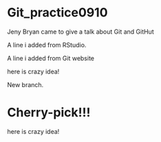 # Git_practice0910
Jeny Bryan came to give a talk about Git and GitHut

A line i added from RStudio.

A line i added from Git website

here is crazy idea!

New branch.

# Cherry-pick!!!

here is crazy idea!

